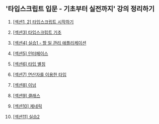 ## '타입스크립트 입문 - 기초부터 실전까지' 강의 정리하기

1. [[섹션1, 2] 타입스크립트 시작하기](https://github.com/learn-typescript-study/ts-study-mn/blob/master/markdown/1.md)

2. [[섹션3] 타입스크립트 기초](https://github.com/learn-typescript-study/ts-study-mn/blob/master/markdown/2.md)

3. [[섹션4] 실습1 - 할 일 관리 애플리케이션](https://github.com/learn-typescript-study/ts-study-mn/blob/master/quiz/1_todo/src/index.ts)

4. [[섹션5] 인터페이스](https://github.com/learn-typescript-study/ts-study-mn/blob/master/markdown/4.md#1-%EC%9D%B8%ED%84%B0%ED%8E%98%EC%9D%B4%EC%8A%A4interface)

5. [[섹션6] 타입 별칭](https://github.com/learn-typescript-study/ts-study-mn/blob/master/markdown/4.md#2-%ED%83%80%EC%9E%85-%EB%B3%84%EC%B9%AD)

6. [[섹션7] 연산자를 이용한 타입](https://github.com/learn-typescript-study/ts-study-mn/blob/master/markdown/4.md#3-%EC%97%B0%EC%82%B0%EC%9E%90%EB%A5%BC-%EC%9D%B4%EC%9A%A9%ED%95%9C-%ED%83%80%EC%9E%85)

7. [[섹션8] 이넘](https://github.com/learn-typescript-study/ts-study-mn/blob/master/markdown/4.md#4-%EC%9D%B4%EB%84%98)

8. [[섹션9] 클래스](https://github.com/learn-typescript-study/ts-study-mn/blob/master/markdown/4.md#5-%ED%81%B4%EB%9E%98%EC%8A%A4)

9. [[섹션10] 제네릭](https://github.com/learn-typescript-study/ts-study-mn/blob/master/markdown/4.md#6-%EC%A0%9C%EB%84%A4%EB%A6%AD)

10. [[섹션11] 실습2](https://github.com/learn-typescript-study/ts-study-mn/tree/master/quiz/2_address-book/src)
